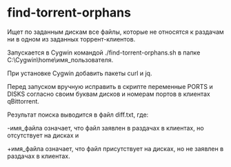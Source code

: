 # find-torrent-orphans

Ищет по заданным дискам все файлы, которые не относятся к раздачам ни в одном из заданных торрент-клиентов.

Запускается в Cygwin командой ./find-torrent-orphans.sh в папке C:\Cygwin\home\имя_пользователя\.

При установке Cygwin добавить пакеты curl и jq.

Перед запуском вручную исправить в скрипте переменные PORTS и DISKS согласно своим буквам дисков и номерам портов в клиентах qBittorrent.

Результат поиска выводится в файл diff.txt, где:

-имя_файла означает, что файл заявлен в раздачах в клиентах, но отсутствует на дисках и

+имя_файла означает, что файл присутствует на дисках, но не заявлен в раздачах в клиентах.
